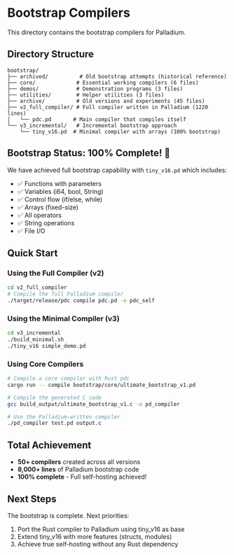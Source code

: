 # Bootstrap Compilers

This directory contains the bootstrap compilers for Palladium.

## Directory Structure

```
bootstrap/
├── archived/          # Old bootstrap attempts (historical reference)
├── core/             # Essential working compilers (6 files)
├── demos/            # Demonstration programs (3 files)
├── utilities/        # Helper utilities (3 files)
├── archive/          # Old versions and experiments (45 files)
├── v2_full_compiler/ # Full compiler written in Palladium (1220 lines)
│   └── pdc.pd       # Main compiler that compiles itself
└── v3_incremental/   # Incremental bootstrap approach
    └── tiny_v16.pd  # Minimal compiler with arrays (100% bootstrap)
```

## Bootstrap Status: 100% Complete! 🎉

We have achieved full bootstrap capability with `tiny_v16.pd` which includes:
- ✅ Functions with parameters
- ✅ Variables (i64, bool, String) 
- ✅ Control flow (if/else, while)
- ✅ Arrays (fixed-size)
- ✅ All operators
- ✅ String operations
- ✅ File I/O

## Quick Start

### Using the Full Compiler (v2)
```bash
cd v2_full_compiler
# Compile the full Palladium compiler
./target/release/pdc compile pdc.pd -o pdc_self
```

### Using the Minimal Compiler (v3)
```bash
cd v3_incremental
./build_minimal.sh
./tiny_v16 simple_demo.pd
```

### Using Core Compilers
```bash
# Compile a core compiler with Rust pdc
cargo run -- compile bootstrap/core/ultimate_bootstrap_v1.pd

# Compile the generated C code
gcc build_output/ultimate_bootstrap_v1.c -o pd_compiler

# Use the Palladium-written compiler
./pd_compiler test.pd output.c
```

## Total Achievement

- **50+ compilers** created across all versions
- **8,000+ lines** of Palladium bootstrap code
- **100% complete** - Full self-hosting achieved!

## Next Steps

The bootstrap is complete. Next priorities:
1. Port the Rust compiler to Palladium using tiny_v16 as base
2. Extend tiny_v16 with more features (structs, modules)
3. Achieve true self-hosting without any Rust dependency